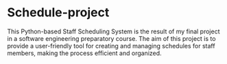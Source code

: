 # Schedule-project
This Python-based Staff Scheduling System is the result of my final project in a software engineering preparatory course. The aim of this project is to provide a user-friendly tool for creating and managing schedules for staff members, making the process efficient and organized.
